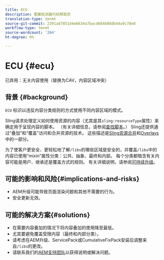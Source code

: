 ```yaml
---
title: ECU
description: 图案检测器代码帮助页
translation-type: tm+mt
source-git-commit: 2391ad7851d4e6634a7bacd684b08db44a9c78e8
workflow-type: tm+mt
source-wordcount: '264'
ht-degree: 0%

---
```



# ECU {#ecu}

已弃用：无关内容使用（替换为CAV，内容区域冲突）

## 背景 {#background}

`ECU` 标识以违反内容分类规则的方式使用不同内容区域的模式。

Sling请求处理定义如何使用资源的内容（尤其是其`sling:resourceType`属性）来确定用于呈现内容的脚本。 （有关详细信息，请参阅[查找脚本](https://experienceleague.adobe.com/docs/experience-manager-65/developing/introduction/the-basics.html#locating-the-script)。） Sling还提供通过“叠加”和“覆盖”访问和合并资源的技术。 这些描述是[Sling资源合并](https://experienceleague.adobe.com/docs/experience-manager-65/developing/platform/sling-resource-merger.html)和[Overlays](https://experienceleague.adobe.com/docs/experience-manager-65/developing/platform/overlays.html)中的一部分。

为了使客户更安全、更轻松地了解`/libs`的哪些区域是安全的，并覆盖`/libs`中的内容已使用“mixin”属性分类：公共、抽象、最终和内部。 每个分类都暗含有关内容可能是用户、继承还是覆盖方式的规则。 有关详细说明，请参阅[可持续升级](https://experienceleague.adobe.com/docs/experience-manager-65/deploying/upgrading/sustainable-upgrades.html)。

## 可能的影响和风险{#implications-and-risks}

* AEM升级可能导致页面渲染问题和其他不需要的行为。
* 安全更新无效。

## 可能的解决方案{#solutions}

* 在需要内容叠加的情况下将内容叠加的使用降至最低。
* 尤其要避免覆盖受限内容（最终和内部分类）。
* 请考虑在AEM升级、ServicePack或CumulativeFixPack安装后调整来自`/libs`的更改。
* 请联系我们的[AEM支持团队](https://helpx.adobe.com/enterprise/using/support-for-experience-cloud.html)以获得说明或解决问题。
